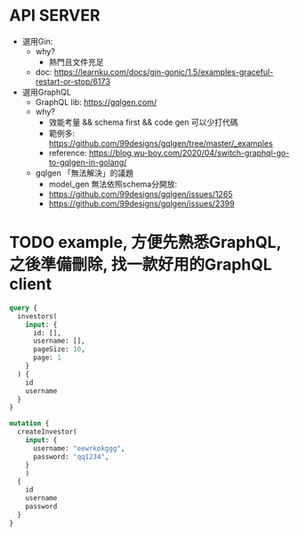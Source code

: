 # API SERVER

- 選用Gin:
  - why?
    - 熱門且文件充足
  - doc: https://learnku.com/docs/gin-gonic/1.5/examples-graceful-restart-or-stop/6173
- 選用GraphQL
  - GraphQL lib: https://gqlgen.com/
  - why?
    - 效能考量 && schema first && code gen 可以少打代碼 
    - 範例多: https://github.com/99designs/gqlgen/tree/master/_examples
    - reference: https://blog.wu-boy.com/2020/04/switch-graphql-go-to-gqlgen-in-golang/
  - gqlgen 「無法解決」的議題
    - model_gen 無法依照schema分開放: 
    - https://github.com/99designs/gqlgen/issues/1265
    - https://github.com/99designs/gqlgen/issues/2399

# TODO example, 方便先熟悉GraphQL, 之後準備刪除, 找一款好用的GraphQL client
```graphql 
query {
  investors(
    input: {
      id: [], 
      username: [], 
      pageSize: 10, 
      page: 1
    }
  ) {
    id
    username
  }
}

```

```graphql
mutation {
  createInvestor(
    input: {
      username: "eewrkokggg", 
      password: "qq1234",
    }
  	) 
  {
    id
    username
    password
  }
}
```